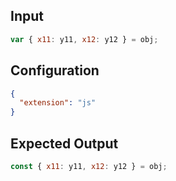 
## Input
```javascript input
var { x11: y11, x12: y12 } = obj;
```

## Configuration
```json configuration
{
  "extension": "js"
}
```

## Expected Output
```javascript expected output
const { x11: y11, x12: y12 } = obj;
```
